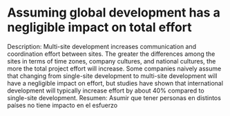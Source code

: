 # Assuming global development has a negligible impact on total effort

Description: Multi-site development increases communication and coordination effort between sites. The greater the differences among the sites in terms of time zones, company cultures, and national cultures, the more the total project effort will increase. Some companies naively assume that changing from single-site development to multi-site development will have a negligible impact on effort, but studies have shown that international development will typically increase effort by about 40% compared to single-site development.
Resumen: Asumir que tener personas en distintos países no tiene impacto en el esfuerzo